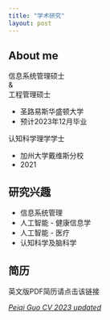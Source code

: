 ```yaml
---
title: "学术研究"
layout: post
---
```


<!-- [English](/_research/research_en.md) --> 

## About me

信息系统管理硕士    
&  
工程管理硕士  
- 圣路易斯华盛顿大学
- 预计2023年12月毕业

认知科学理学学士
- 加州大学戴维斯分校
- 2021

## 研究兴趣

- 信息系统管理
- 人工智能 - 健康信息学
- 人工智能 - 医疗
- 认知科学及脑科学

## 简历

英文版PDF简历请点击该链接  

[*Peiqi Guo CV 2023 updated*](/Peiqi%20Guo%20CV%202023upate.pdf)
